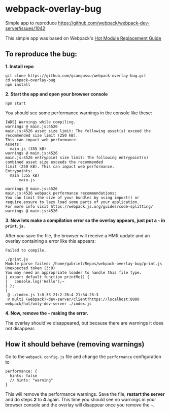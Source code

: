 # webpack-overlay-bug
Simple app to reproduce https://github.com/webpack/webpack-dev-server/issues/1042

This simple app was based on Webpack's [Hot Module Replacement Guide](
https://webpack.js.org/guides/hot-module-replacement/)

## To reproduce the bug:

**1. Install repo**
```
git clone https://github.com/gcangussu/webpack-overlay-bug.git
cd webpack-overlay-bug
npm install
```

**2. Start the app and open your browser console**
```
npm start
```

You should see some performance warnings in the console like these:
```
[WDS] Warnings while compiling.
warnings @ main.js:4520
main.js:4526 asset size limit: The following asset(s) exceed the recommended size limit (250 kB).
This can impact web performance.
Assets: 
  main.js (355 kB)
warnings @ main.js:4526
main.js:4526 entrypoint size limit: The following entrypoint(s) combined asset size exceeds the recommended 
limit (250 kB). This can impact web performance.
Entrypoints:
  main (355 kB)
      main.js

warnings @ main.js:4526
main.js:4526 webpack performance recommendations: 
You can limit the size of your bundles by using import() or require.ensure to lazy load some parts of your application.
For more info visit https://webpack.js.org/guides/code-splitting/
warnings @ main.js:4526
```

**3. Now lets make a compilation error so the overlay appears, just put a `~` in `print.js`.**

After you save the file, the browser will receive a HMR update and an overlay containing a error like
this appears:
```
Failed to compile.

./print.js
Module parse failed: /home/gabriel/Repos/webpack-overlay-bug/print.js Unexpected token (3:0)
You may need an appropriate loader to handle this file type.
| export default function printMe() {
|   console.log('Hello');~
| };
| 
 @ ./index.js 1:0-33 21:2-26:4 21:34-26:3
 @ multi (webpack)-dev-server/client?https://localhost:8080 webpack/hot/only-dev-server ./index.js
```

**4. Now, remove the `~` making the error.**

The overlay should've disappeared, but because there are warnings it does not disappear.

## How it should behave (removing warnings)
Go to the `webpack.config.js` file and change the `performance` configuration to
```
performance: {
  hints: false
  // hints: "warning"
}  
```

This will remove the performance warnings. Save the file, **restart the server** and do steps **2** to **4** again.
This time you should see no warnings in your browser console and the overlay will disappear once you remove the `~`.
